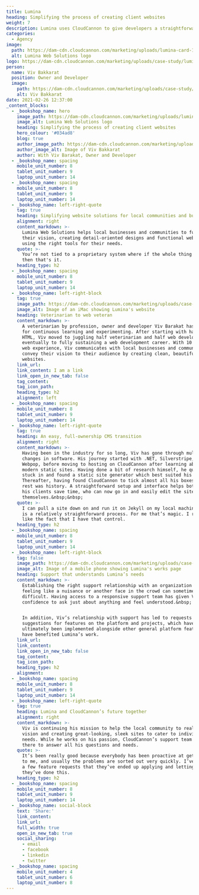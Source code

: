 ```yaml
---
title: Lumina
heading: Simplifying the process of creating client websites
weight: 7
description: Lumina uses CloudCannon to give developers a straightforward setup and interface, helping both devs and their clients save time.
categories:
  - Agency
image: 
  path: https://dam-cdn.cloudcannon.com/marketing/uploads/lumina-card-1.png
  alt: Lumina Web Solutions logo
logo: https://dam-cdn.cloudcannon.com/marketing/uploads/case-study/lumina%281%29.png
person:
  name: Viv Bakkarat
  position: Owner and Developer
  image: 
    path: https://dam-cdn.cloudcannon.com/marketing/uploads/case-study/lumina/lumina-profile-small.png
    alt: Viv Bakkarat
date: 2021-02-26 12:37:00
_content_blocks:
  - _bookshop_name: hero
    image_path: https://dam-cdn.cloudcannon.com/marketing/uploads/lumina-card.svg
    image_alt: Lumina Web Solutions logo
    heading: Simplifying the process of creating client websites
    hero_colour: '#034ad8'
    blog: true
    author_image_path: https://dam-cdn.cloudcannon.com/marketing/uploads/case-study/lumina/lumina-profile-small.png
    author_image_alt: Image of Viv Bakkarat
    author: With Viv Barakat, Owner and Developer
  - _bookshop_name: spacing
    mobile_unit_number: 8
    tablet_unit_number: 9
    laptop_unit_number: 14
  - _bookshop_name: spacing
    mobile_unit_number: 8
    tablet_unit_number: 9
    laptop_unit_number: 14
  - _bookshop_name: left-right-quote
    tag: true
    heading: Simplifying website solutions for local communities and businesses
    alignment: right
    content_markdown: >-
      Lumina Web Solutions helps local businesses and communities to fulfill
      their vision, creating detail-oriented designs and functional websites,
      using the right tools for their needs.
    quote: >-
      You’re not tied to a proprietary system where if the whole thing goes down
      then that's it.
    heading_type: h2
  - _bookshop_name: spacing
    mobile_unit_number: 8
    tablet_unit_number: 9
    laptop_unit_number: 14
  - _bookshop_name: left-right-block
    tag: true
    image_path: https://dam-cdn.cloudcannon.com/marketing/uploads/case-study/lumina/lumina-img1.png
    image_alt: Image of an iMac showing Lumina's website
    heading: Veterinarian to web veteran
    content_markdown: >-
      A veterinarian by profession, owner and developer Viv Barakat has a love
      for continuous learning and experimenting. After starting with hand-coded
      HTML, Viv moved to juggling half veterinarian and half web development and
      eventually to fully sustaining a web development career. With 10 years of
      web experience, Viv communicates with local businesses and communities to
      convey their vision to their audience by creating clean, beautiful
      websites.
    link_url:
    link_content: I am a link
    link_open_in_new_tab: false
    tag_content:
    tag_icon_path:
    heading_type: h2
    alignment: left
  - _bookshop_name: spacing
    mobile_unit_number: 8
    tablet_unit_number: 9
    laptop_unit_number: 14
  - _bookshop_name: left-right-quote
    tag: true
    heading: An easy, full-ownership CMS transition
    alignment: right
    content_markdown: >-
      Having been in the industry for so long, Viv has gone through multiple
      changes in software. His journey started with .NET, Silverstripe, and
      Webpop, before moving to hosting on CloudCannon after learning about
      modern static sites. Having done a bit of research himself, he quickly got
      stuck in and found a static site generator which best suited his needs.
      Thereafter, having found CloudCannon to tick almost all his boxes, the
      rest was history. A straightforward setup and interface helps both him and
      his clients save time, who can now go in and easily edit the site
      themselves.&nbsp;&nbsp;
    quote: >-
      I can pull a site down on and run it on Jekyll on my local machine and it
      is a relatively straightforward process. For me that’s magic. I really
      like the fact that I have that control.
    heading_type: h2
  - _bookshop_name: spacing
    mobile_unit_number: 8
    tablet_unit_number: 9
    laptop_unit_number: 14
  - _bookshop_name: left-right-block
    tag: false
    image_path: https://dam-cdn.cloudcannon.com/marketing/uploads/case-study/lumina/lumina-img2.png
    image_alt: Image of a mobile phone showing Lumina's works page
    heading: Support that understands Lumina’s needs
    content_markdown: >-
      Establishing the right support relationship with an organization without
      feeling like a nuisance or another face in the crowd can sometimes be
      difficult. Having access to a responsive support team has given Viv the
      confidence to ask just about anything and feel understood.&nbsp;


      In addition, Viv’s relationship with support has led to requests and
      suggestions for features on the platform and projects, which have
      ultimately been implemented alongside other general platform features that
      have benefited Lumina’s work.
    link_url:
    link_content:
    link_open_in_new_tab: false
    tag_content:
    tag_icon_path:
    heading_type: h2
    alignment:
  - _bookshop_name: spacing
    mobile_unit_number: 8
    tablet_unit_number: 9
    laptop_unit_number: 14
  - _bookshop_name: left-right-quote
    tag: true
    heading: Lumina and CloudCannon’s future together
    alignment: right
    content_markdown: >-
      Viv is continuing his mission to help the local community to realize their
      vision and creating great-looking, sleek sites to cater to individual
      needs. While he works on his passion, CloudCannon’s support team will be
      there to answer all his questions and needs.
    quote: >-
      It’s been really good because everybody has been proactive at getting back
      to me, and usually the problems are sorted out very quickly. I’ve even had
      a few feature requests that they’ve ended up applying and letting me know
      they’ve done this.
    heading_type: h2
  - _bookshop_name: spacing
    mobile_unit_number: 8
    tablet_unit_number: 9
    laptop_unit_number: 14
  - _bookshop_name: social-block
    text: 'Share:'
    link_content:
    link_url:
    full_width: true
    open_in_new_tab: true
    social_sharing:
      - email
      - facebook
      - linkedin
      - twitter
  - _bookshop_name: spacing
    mobile_unit_number: 4
    tablet_unit_number: 6
    laptop_unit_number: 8
---
```


